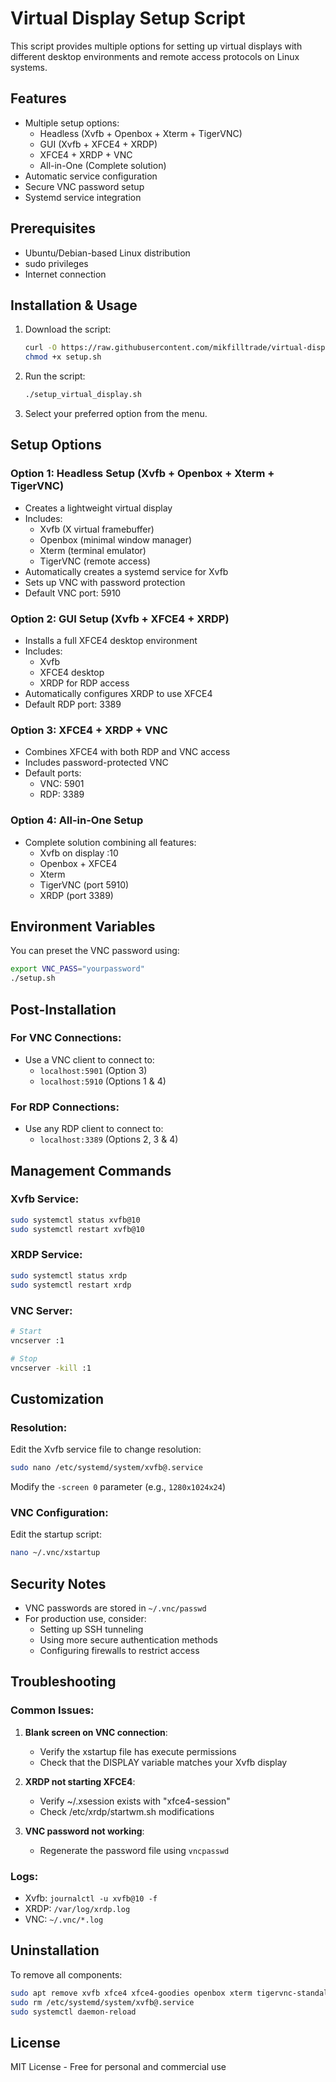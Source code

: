 # Virtual Display Setup Script

This script provides multiple options for setting up virtual displays with different desktop environments and remote access protocols on Linux systems.

## Features

- Multiple setup options:
  - Headless (Xvfb + Openbox + Xterm + TigerVNC)
  - GUI (Xvfb + XFCE4 + XRDP)
  - XFCE4 + XRDP + VNC
  - All-in-One (Complete solution)
- Automatic service configuration
- Secure VNC password setup
- Systemd service integration

## Prerequisites

- Ubuntu/Debian-based Linux distribution
- sudo privileges
- Internet connection

## Installation & Usage

1. Download the script:
   ```bash
   curl -O https://raw.githubusercontent.com/mikfilltrade/virtual-display-setup/refs/heads/main/setup_virtual_display.sh
   chmod +x setup.sh
   ```

2. Run the script:
   ```bash
   ./setup_virtual_display.sh
   ```

3. Select your preferred option from the menu.

## Setup Options

### Option 1: Headless Setup (Xvfb + Openbox + Xterm + TigerVNC)
- Creates a lightweight virtual display
- Includes:
  - Xvfb (X virtual framebuffer)
  - Openbox (minimal window manager)
  - Xterm (terminal emulator)
  - TigerVNC (remote access)
- Automatically creates a systemd service for Xvfb
- Sets up VNC with password protection
- Default VNC port: 5910

### Option 2: GUI Setup (Xvfb + XFCE4 + XRDP)
- Installs a full XFCE4 desktop environment
- Includes:
  - Xvfb
  - XFCE4 desktop
  - XRDP for RDP access
- Automatically configures XRDP to use XFCE4
- Default RDP port: 3389

### Option 3: XFCE4 + XRDP + VNC
- Combines XFCE4 with both RDP and VNC access
- Includes password-protected VNC
- Default ports:
  - VNC: 5901
  - RDP: 3389

### Option 4: All-in-One Setup
- Complete solution combining all features:
  - Xvfb on display :10
  - Openbox + XFCE4
  - Xterm
  - TigerVNC (port 5910)
  - XRDP (port 3389)

## Environment Variables

You can preset the VNC password using:
```bash
export VNC_PASS="yourpassword"
./setup.sh
```

## Post-Installation

### For VNC Connections:
- Use a VNC client to connect to:
  - `localhost:5901` (Option 3)
  - `localhost:5910` (Options 1 & 4)

### For RDP Connections:
- Use any RDP client to connect to:
  - `localhost:3389` (Options 2, 3 & 4)

## Management Commands

### Xvfb Service:
```bash
sudo systemctl status xvfb@10
sudo systemctl restart xvfb@10
```

### XRDP Service:
```bash
sudo systemctl status xrdp
sudo systemctl restart xrdp
```

### VNC Server:
```bash
# Start
vncserver :1

# Stop
vncserver -kill :1
```

## Customization

### Resolution:
Edit the Xvfb service file to change resolution:
```bash
sudo nano /etc/systemd/system/xvfb@.service
```
Modify the `-screen 0` parameter (e.g., `1280x1024x24`)

### VNC Configuration:
Edit the startup script:
```bash
nano ~/.vnc/xstartup
```

## Security Notes

- VNC passwords are stored in `~/.vnc/passwd`
- For production use, consider:
  - Setting up SSH tunneling
  - Using more secure authentication methods
  - Configuring firewalls to restrict access

## Troubleshooting

### Common Issues:

1. **Blank screen on VNC connection**:
   - Verify the xstartup file has execute permissions
   - Check that the DISPLAY variable matches your Xvfb display

2. **XRDP not starting XFCE4**:
   - Verify ~/.xsession exists with "xfce4-session"
   - Check /etc/xrdp/startwm.sh modifications

3. **VNC password not working**:
   - Regenerate the password file using `vncpasswd`

### Logs:
- Xvfb: `journalctl -u xvfb@10 -f`
- XRDP: `/var/log/xrdp.log`
- VNC: `~/.vnc/*.log`

## Uninstallation

To remove all components:
```bash
sudo apt remove xvfb xfce4 xfce4-goodies openbox xterm tigervnc-standalone-server tigervnc-common xrdp
sudo rm /etc/systemd/system/xvfb@.service
sudo systemctl daemon-reload
```

## License

MIT License - Free for personal and commercial use
